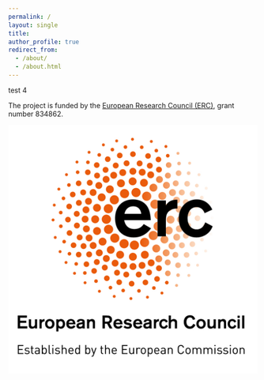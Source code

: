 ```yaml
---
permalink: /
layout: single
title: 
author_profile: true
redirect_from: 
  - /about/
  - /about.html
---
```


test 4

The project is funded by the [European Research Council (ERC)](https://erc.europa.eu), grant number 834862.

![ERC](/images/LOGO_ERC.jpg)
